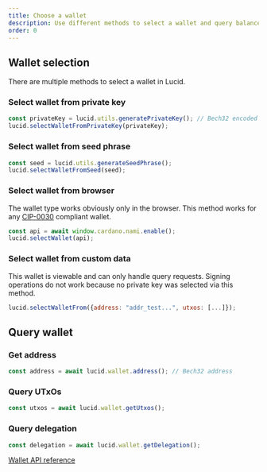 ```yaml
---
title: Choose a wallet
description: Use different methods to select a wallet and query balances. 
order: 0
---
```


## Wallet selection

There are multiple methods to select a wallet in Lucid.

### Select wallet from private key

```js
const privateKey = lucid.utils.generatePrivateKey(); // Bech32 encoded private key
lucid.selectWalletFromPrivateKey(privateKey);
```

### Select wallet from seed phrase

```js
const seed = lucid.utils.generateSeedPhrase();
lucid.selectWalletFromSeed(seed);
```

### Select wallet from browser

The wallet type works obviously only in the browser. This method works for any
[CIP-0030](https://github.com/cardano-foundation/CIPs/tree/master/CIP-0030)
compliant wallet.

```js
const api = await window.cardano.nami.enable();
lucid.selectWallet(api);
```

### Select wallet from custom data

This wallet is viewable and can only handle query requests. Signing operations
do not work because no private key was selected via this method.

```js
lucid.selectWalletFrom({address: "addr_test...", utxos: [...]});
```

## Query wallet

### Get address

```js
const address = await lucid.wallet.address(); // Bech32 address
```

### Query UTxOs

```js
const utxos = await lucid.wallet.getUtxos();
```

### Query delegation

```js
const delegation = await lucid.wallet.getDelegation();
```

[Wallet API reference](https://deno.land/x/lucid@0.10.1/mod.ts?s=Wallet)
